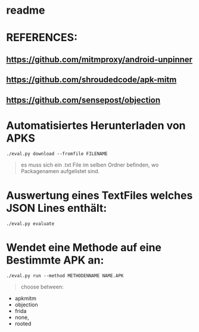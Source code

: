# readme

# REFERENCES:
## https://github.com/mitmproxy/android-unpinner
## https://github.com/shroudedcode/apk-mitm
## https://github.com/sensepost/objection

# Automatisiertes Herunterladen von APKS
`./eval.py download --fromfile FILENAME `
  > es muss sich ein .txt File im selben Ordner befinden, wo Packagenamen aufgelistet sind.


# Auswertung eines TextFiles welches JSON Lines enthält:
`./eval.py evaluate`

# Wendet eine Methode auf eine Bestimmte APK an:
`./eval.py run --method METHODENNAME NAME.APK `
> choose between:
- apkmitm
- objection
- frida
- none,
- rooted 
